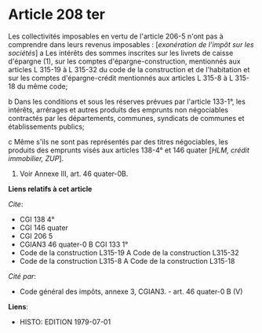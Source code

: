 # Article 208 ter

Les collectivités imposables en vertu de l'article 206-5 n'ont pas à comprendre dans leurs revenus imposables : [*exonération
de l'impôt sur les sociétés*]     a  Les intérêts des sommes inscrites sur les livrets de caisse d'épargne (1), sur les
comptes d'épargne-construction, mentionnés aux articles L 315-19 à L 315-32 du code de la construction et de l'habitation et
sur les comptes d'épargne-crédit mentionnés aux articles L 315-8 à L 315-18 du même code;

b  Dans les conditions et sous les réserves prévues par l'article 133-1°, les intérêts, arrérages et autres produits des
emprunts non négociables contractés par les départements, communes, syndicats de communes et établissements publics;

c  Même s'ils ne sont pas représentés par des titres négociables, les produits des emprunts visés aux articles 138-4° et 146
quater [*HLM, crédit immobilier, ZUP*].

1)  Voir Annexe III, art. 46 quater-0B.

**Liens relatifs à cet article**

_Cite_:

  - CGI 138 4°
  - CGI 146 quater
  - CGI 206 5
  - CGIAN3 46 quater-0 B CGI 133 1°
  - Code de la construction L315-19 A Code de la construction L315-32
  - Code de la construction L315-8 A Code de la construction L315-18

_Cité par_:

  - Code général des impôts, annexe 3, CGIAN3. - art. 46 quater-0 B (V)

**Liens**:

  - HISTO: EDITION 1979-07-01
